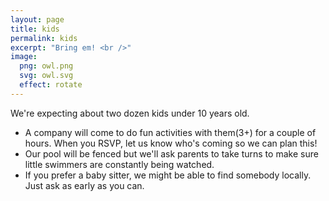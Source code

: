 ```yaml
---
layout: page
title: kids
permalink: kids
excerpt: "Bring em! <br />"
image:
  png: owl.png
  svg: owl.svg
  effect: rotate
---
```



We're expecting about two dozen kids under 10 years old.

* A company will come to do fun activities with them(3+) for a couple of hours. When you RSVP, let us know who's coming so we can plan this!
* Our pool will be fenced but we'll ask parents to take turns to make sure little swimmers are constantly being watched.
* If you prefer a baby sitter, we might be able to find somebody locally. Just ask as early as you can.
